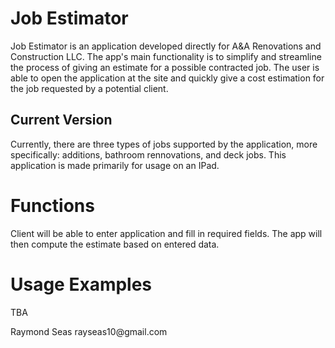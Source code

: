 # Job Estimator

Job Estimator is an application developed directly for A&A Renovations and Construction LLC. The app's main functionality is to simplify and streamline the process of giving an estimate for a possible contracted job. The user is able to open the application at the site and quickly give a cost estimation for the job requested by a potential client.

## Current Version

Currently, there are three types of jobs supported by the application, more specifically: additions, bathroom rennovations, and deck jobs.  This application is made primarily for usage on an IPad.

# Functions

Client will be able to enter application and fill in required fields.  The app will then compute the estimate based on entered data.

# Usage Examples

TBA

<p>Raymond Seas rayseas10@gmail.com</p>
